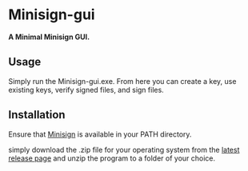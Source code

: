 # Minisign-gui

**A Minimal Minisign GUI.**

## Usage

Simply run the Minisign-gui.exe. From here you can create a key, use existing keys, verify signed files, and sign files.

## Installation

Ensure that [Minisign](https://github.com/jedisct1/minisign) is available in your PATH directory.

simply download the .zip file for your operating system from the [latest release page]() and unzip the program to a folder of your choice.
